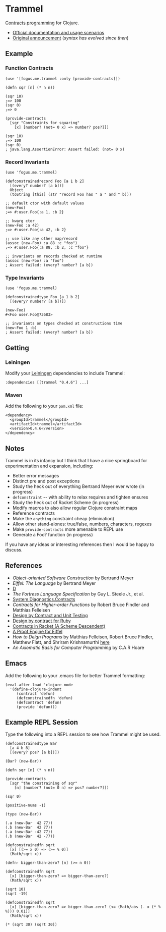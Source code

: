 Trammel
=======

[Contracts programming](http://c2.com/cgi/wiki?DesignByContract) for Clojure.

- [Official documentation and usage scenarios](http://fogus.me/fun/trammel/)
- [Original announcement](http://blog.fogus.me/2010/05/25/trammel-contracts-programming-for-clojure/) (*syntax has evolved since then*)

Example
-------

### Function Contracts

    (use '[fogus.me.trammel :only [provide-contracts]])
    
    (defn sqr [n] (* n n))
    
    (sqr 10)
    ;=> 100
    (sqr 0)
    ;=> 0
    
    (provide-contracts 
      [sqr "Constraints for squaring" 
        [x] [number? (not= 0 x) => number? pos?]])
    
    (sqr 10)
    ;=> 100
    (sqr 0)
    ; java.lang.AssertionError: Assert failed: (not= 0 x)

### Record Invariants

    (use 'fogus.me.trammel)
    
    (defconstrainedrecord Foo [a 1 b 2]
      [(every? number? [a b])]
      Object
      (toString [this] (str "record Foo has " a " and " b)))
    
    ;; default ctor with default values
    (new-Foo)
    ;=> #:user.Foo{:a 1, :b 2}
    
    ;; kwarg ctor
    (new-Foo :a 42)
    ;=> #:user.Foo{:a 42, :b 2}
    
    ;; use like any other map/record
    (assoc (new-Foo) :a 88 :c "foo")
    ;=> #:user.Foo{:a 88, :b 2, :c "foo"}
    
    ;; invariants on records checked at runtime    
    (assoc (new-Foo) :a "foo")
    ; Assert failed: (every? number? [a b])

### Type Invariants

    (use 'fogus.me.trammel)
    
    (defconstrainedtype Foo [a 1 b 2]
      [(every? number? [a b])])
    
    (new-Foo)
    #<Foo user.Foo@73683>
    
    ;; invariants on types checked at constructions time
    (new-Foo 1 :b)
    ; Assert failed: (every? number? [a b])

Getting
-------

### Leiningen

Modify your [Leiningen](http://github.com/technomancy/leiningen) dependencies to include Trammel:

    :dependencies [[trammel "0.4.6"] ...]    

### Maven

Add the following to your `pom.xml` file:

    <dependency>
      <groupId>trammel</groupId>
      <artifactId>trammel</artifactId>
      <version>0.4.6</version>
    </dependency>

Notes
-----

Trammel is in its infancy but I think that I have a nice springboard for experimentation and expansion, including:

  - Better error messages
  - Distinct pre and post exceptions
  - Study the heck out of everything Bertrand Meyer ever wrote (in progress)
  - `defconstraint` -- with ability to relax requires and tighten ensures
  - Study the heck out of Racket Scheme (in progress)
  - Modify macros to also allow regular Clojure constraint maps
  - Reference contracts
  - Make the `anything` constraint cheap (elimination)
  - Allow other stand-alones: true/false, numbers, characters, regexes
  - Make `provide-contracts` more amenable to REPL use
  - Generate a Foo? function  (in progress) 

If you have any ideas or interesting references then I would be happy to discuss.

References
----------

- *Object-oriented Software Construction* by Bertrand Meyer
- *Eiffel: The Language* by Bertrand Meyer
- [D](http://www.digitalmars.com/d/2.0/dbc.html)
- *The Fortress Language Specification* by Guy L. Steele Jr., et al.
- [System.Diagnostics.Contracts](http://msdn.microsoft.com/en-us/library/system.diagnostics.contracts.aspx)
- *Contracts for Higher-order Functions* by Robert Bruce Findler and Matthias Felleisen
- [Design by Contract and Unit Testing](http://onestepback.org/index.cgi/Tech/Programming/DbcAndTesting.html)
- [Design by contract for Ruby](http://split-s.blogspot.com/2006/02/design-by-contract-for-ruby.html)
- [Contracts in Racket (A Scheme Descendent)](http://pre.plt-scheme.org/docs/html/guide/contracts.html)
- [A Proof Engine for Eiffel](http://tecomp.sourceforge.net/index.php?file=doc/papers/proof/engine)
- *How to Deign Programs* by Matthias Felleisen, Robert Bruce Findler, Matthew Flatt, and Shriram Krishnamurthi [here](http://www.htdp.org/2003-09-26/Book/)
- *An Axiomatic Basis for Computer Programming* by C.A.R Hoare

Emacs
-----

Add the following to your .emacs file for better Trammel formatting:

    (eval-after-load 'clojure-mode
      '(define-clojure-indent
         (contract 'defun)
         (defconstrainedfn 'defun)
         (defcontract 'defun)
         (provide 'defun)))


Example REPL Session
--------------------

Type the following into a REPL session to see how Trammel might be used.

    (defconstrainedtype Bar 
      [a 4 b 8] 
      [(every? pos? [a b])])
    
    (Bar? (new-Bar))
    
    (defn sqr [n] (* n n))
    
    (provide-contracts
      [sqr "the constraining of sqr" 
        [n] [number? (not= 0 n) => pos? number?]])
    
    (sqr 0)

    (positive-nums -1)

    (type (new-Bar))
    
    (.a (new-Bar  42 77))
    (.b (new-Bar  42 77))
    (.a (new-Bar -42 77))
    (.b (new-Bar  42 -77))

    (defconstrainedfn sqrt
      [x] [(>= x 0) => (>= % 0)]
      (Math/sqrt x))
    
    (defn- bigger-than-zero? [n] (>= n 0))
    
    (defconstrainedfn sqrt
      [x] [bigger-than-zero? => bigger-than-zero?]
      (Math/sqrt x))
    
    (sqrt 10)
    (sqrt -19)
    
    (defconstrainedfn sqrt
      [x] [bigger-than-zero? => bigger-than-zero? (<= (Math/abs (- x (* % %))) 0.01)]
      (Math/sqrt x))
    
    (* (sqrt 30) (sqrt 30))

